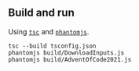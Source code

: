 ## Build and run

Using [`tsc`](https://www.typescriptlang.org/docs/handbook/compiler-options.html)
and [`phantomjs`](https://phantomjs.org/).

```shell
tsc --build tsconfig.json
phantomjs build/DownloadInputs.js
phantomjs build/AdventOfCode2021.js
```
